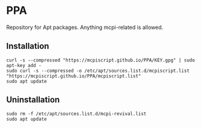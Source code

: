 # PPA
Repository for Apt packages. Anything mcpi-related is allowed.
## Installation
```
curl -s --compressed "https://mcpiscript.github.io/PPA/KEY.gpg" | sudo apt-key add -
sudo curl -s --compressed -o /etc/apt/sources.list.d/mcpiscript.list "https://mcpiscript.github.io/PPA/mcpiscript.list"
sudo apt update
```
## Uninstallation
```
sudo rm -f /etc/apt/sources.list.d/mcpi-revival.list
sudo apt update
```
